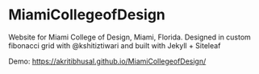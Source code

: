 # MiamiCollegeofDesign

Website for Miami College of Design, Miami, Florida. 
Designed in custom fibonacci grid with @kshitiztiwari and built with Jekyll + Siteleaf


Demo: https://akritibhusal.github.io/MiamiCollegeofDesign/
